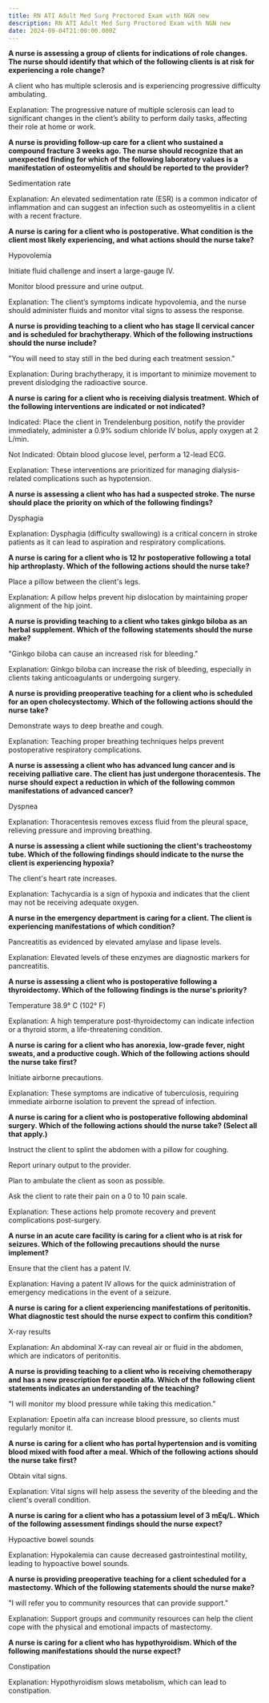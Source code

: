 ```yaml
---
title: RN ATI Adult Med Surg Proctored Exam with NGN new
description: RN ATI Adult Med Surg Proctored Exam with NGN new
date: 2024-09-04T21:00:00.000Z
---
```


**A nurse is assessing a group of clients for indications of
role changes. The nurse should identify that which of the following clients is
at risk for experiencing a role change?**

A client who has multiple sclerosis and is experiencing progressive
difficulty ambulating.

Explanation: The progressive nature of multiple sclerosis
can lead to significant changes in the client’s ability to perform daily tasks,
affecting their role at home or work.

**A nurse is providing follow-up care for a client who
sustained a compound fracture 3 weeks ago. The nurse should recognize that an
unexpected finding for which of the following laboratory values is a
manifestation of osteomyelitis and should be reported to the provider?**

Sedimentation rate

Explanation: An elevated sedimentation rate (ESR) is a
common indicator of inflammation and can suggest an infection such as
osteomyelitis in a client with a recent fracture.

**A nurse is caring for a client who is postoperative. What
condition is the client most likely experiencing, and what actions should the
nurse take?**

Hypovolemia

Initiate fluid challenge and insert a large-gauge IV.

Monitor blood pressure and urine output.

Explanation: The client’s symptoms indicate hypovolemia, and
the nurse should administer fluids and monitor vital signs to assess the
response.

**A nurse is providing teaching to a client who has stage II
cervical cancer and is scheduled for brachytherapy. Which of the following
instructions should the nurse include?**

"You will need to stay still in the bed during each
treatment session."

Explanation: During brachytherapy, it is important to
minimize movement to prevent dislodging the radioactive source.

**A nurse is caring for a client who is receiving dialysis
treatment. Which of the following interventions are indicated or not indicated?**

Indicated: Place the client in Trendelenburg position,
notify the provider immediately, administer a 0.9% sodium chloride IV bolus,
apply oxygen at 2 L/min.

Not Indicated: Obtain blood glucose level, perform a 12-lead
ECG.

Explanation: These interventions are prioritized for
managing dialysis-related complications such as hypotension.

**A nurse is assessing a client who has had a suspected
stroke. The nurse should place the priority on which of the following findings?**

Dysphagia

Explanation: Dysphagia (difficulty swallowing) is a critical
concern in stroke patients as it can lead to aspiration and respiratory
complications.

**A nurse is caring for a client who is 12 hr postoperative
following a total hip arthroplasty. Which of the following actions should the
nurse take?**

Place a pillow between the client's legs.

Explanation: A pillow helps prevent hip dislocation by
maintaining proper alignment of the hip joint.

**A nurse is providing teaching to a client who takes ginkgo
biloba as an herbal supplement. Which of the following statements should the
nurse make?**

"Ginkgo biloba can cause an increased risk for
bleeding."

Explanation: Ginkgo biloba can increase the risk of
bleeding, especially in clients taking anticoagulants or undergoing surgery.

**A nurse is providing preoperative teaching for a client who
is scheduled for an open cholecystectomy. Which of the following actions should
the nurse take?**

Demonstrate ways to deep breathe and cough.

Explanation: Teaching proper breathing techniques helps
prevent postoperative respiratory complications.

**A nurse is assessing a client who has advanced lung cancer
and is receiving palliative care. The client has just undergone thoracentesis.
The nurse should expect a reduction in which of the following common
manifestations of advanced cancer?**

Dyspnea

Explanation: Thoracentesis removes excess fluid from the
pleural space, relieving pressure and improving breathing.

**A nurse is assessing a client while suctioning the client's
tracheostomy tube. Which of the following findings should indicate to the nurse
the client is experiencing hypoxia?**

The client's heart rate increases.

Explanation: Tachycardia is a sign of hypoxia and indicates
that the client may not be receiving adequate oxygen.

**A nurse in the emergency department is caring for a client.
The client is experiencing manifestations of which condition?**

Pancreatitis as evidenced by elevated amylase and lipase
levels.

Explanation: Elevated levels of these enzymes are diagnostic
markers for pancreatitis.

**A nurse is assessing a client who is postoperative following
a thyroidectomy. Which of the following findings is the nurse's priority?**

Temperature 38.9° C (102° F)

Explanation: A high temperature post-thyroidectomy can
indicate infection or a thyroid storm, a life-threatening condition.

**A nurse is caring for a client who has anorexia, low-grade
fever, night sweats, and a productive cough. Which of the following actions
should the nurse take first?**

Initiate airborne precautions.

Explanation: These symptoms are indicative of tuberculosis,
requiring immediate airborne isolation to prevent the spread of infection.

**A nurse is caring for a client who is postoperative
following abdominal surgery. Which of the following actions should the nurse
take? (Select all that apply.)**

Instruct the client to splint the abdomen with a pillow for
coughing.

Report urinary output to the provider.

Plan to ambulate the client as soon as possible.

Ask the client to rate their pain on a 0 to 10 pain scale.

Explanation: These actions help promote recovery and prevent
complications post-surgery.

**A nurse in an acute care facility is caring for a client who
is at risk for seizures. Which of the following precautions should the nurse
implement?**

Ensure that the client has a patent IV.

Explanation: Having a patent IV allows for the quick
administration of emergency medications in the event of a seizure.

**A nurse is caring for a client experiencing manifestations
of peritonitis. What diagnostic test should the nurse expect to confirm this
condition?**

X-ray results

Explanation: An abdominal X-ray can reveal air or fluid in
the abdomen, which are indicators of peritonitis.

**A nurse is providing teaching to a client who is receiving
chemotherapy and has a new prescription for epoetin alfa. Which of the
following client statements indicates an understanding of the teaching?**

"I will monitor my blood pressure while taking this
medication."

Explanation: Epoetin alfa can increase blood pressure, so
clients must regularly monitor it.

**A nurse is caring for a client who has portal hypertension
and is vomiting blood mixed with food after a meal. Which of the following
actions should the nurse take first?**

Obtain vital signs.

Explanation: Vital signs will help assess the severity of
the bleeding and the client's overall condition.

**A nurse is caring for a client who has a potassium level of
3 mEq/L. Which of the following assessment findings should the nurse expect?**

Hypoactive bowel sounds

Explanation: Hypokalemia can cause decreased
gastrointestinal motility, leading to hypoactive bowel sounds.

**A nurse is providing preoperative teaching for a client
scheduled for a mastectomy. Which of the following statements should the nurse
make?**

"I will refer you to community resources that can
provide support."

Explanation: Support groups and community resources can help
the client cope with the physical and emotional impacts of mastectomy.

**A nurse is caring for a client who has hypothyroidism. Which
of the following manifestations should the nurse expect?**

Constipation

Explanation: Hypothyroidism slows metabolism, which can lead
to constipation.

 
